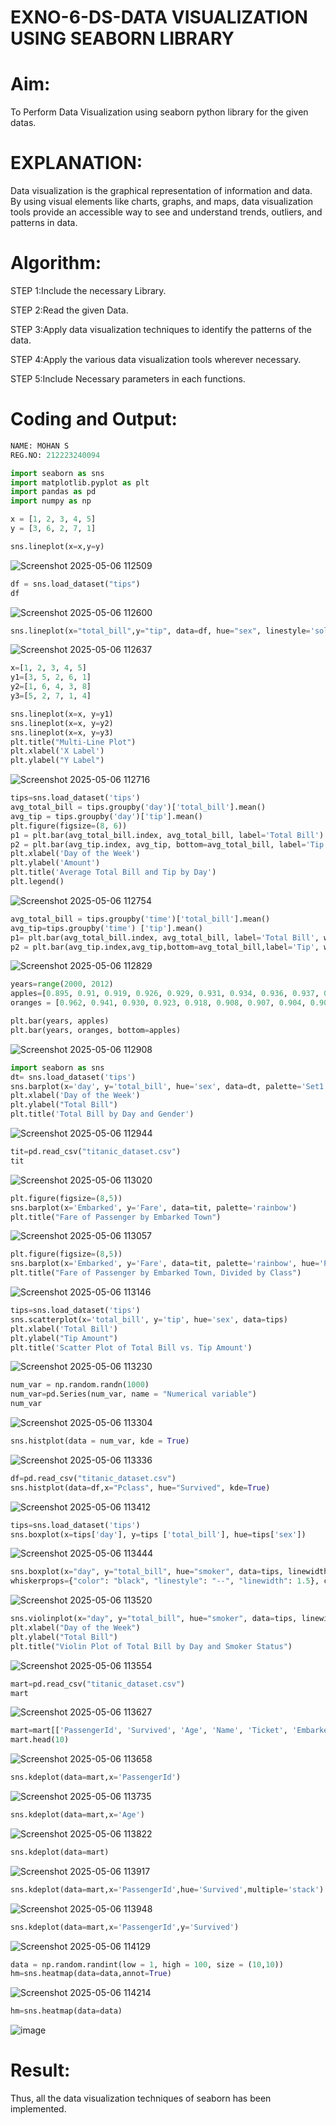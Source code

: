 # EXNO-6-DS-DATA VISUALIZATION USING SEABORN LIBRARY

# Aim:
  To Perform Data Visualization using seaborn python library for the given datas.

# EXPLANATION:
Data visualization is the graphical representation of information and data. By using visual elements like charts, graphs, and maps, data visualization tools provide an accessible way to see and understand trends, outliers, and patterns in data.

# Algorithm:
STEP 1:Include the necessary Library.

STEP 2:Read the given Data.

STEP 3:Apply data visualization techniques to identify the patterns of the data.

STEP 4:Apply the various data visualization tools wherever necessary.

STEP 5:Include Necessary parameters in each functions.

# Coding and Output:
```python
NAME: MOHAN S
REG.NO: 212223240094
```
```PYTHON
import seaborn as sns
import matplotlib.pyplot as plt
import pandas as pd
import numpy as np

x = [1, 2, 3, 4, 5]
y = [3, 6, 2, 7, 1]

sns.lineplot(x=x,y=y)
```
![Screenshot 2025-05-06 112509](https://github.com/user-attachments/assets/be965a51-82f2-429e-be0d-be3eb09347a6)

```PYTHON
df = sns.load_dataset("tips")
df
```
![Screenshot 2025-05-06 112600](https://github.com/user-attachments/assets/a0b5fe75-04ef-4f00-a536-812c76f0694e)

```PYTHON
sns.lineplot(x="total_bill",y="tip", data=df, hue="sex", linestyle='solid', legend="auto")
```
![Screenshot 2025-05-06 112637](https://github.com/user-attachments/assets/a495a007-a72d-4d5d-9ae0-7561c4df4286)

```PYTHON
x=[1, 2, 3, 4, 5]
y1=[3, 5, 2, 6, 1]
y2=[1, 6, 4, 3, 8]
y3=[5, 2, 7, 1, 4]

sns.lineplot(x=x, y=y1)
sns.lineplot(x=x, y=y2)
sns.lineplot(x=x, y=y3)
plt.title("Multi-Line Plot")
plt.xlabel('X Label')
plt.ylabel("Y Label")
```
![Screenshot 2025-05-06 112716](https://github.com/user-attachments/assets/4fb82870-93b0-406e-abec-ba155a83897f)

```PYTHON
tips=sns.load_dataset('tips')
avg_total_bill = tips.groupby('day')['total_bill'].mean()
avg_tip = tips.groupby('day')['tip'].mean()
plt.figure(figsize=(8, 6))
p1 = plt.bar(avg_total_bill.index, avg_total_bill, label='Total Bill')
p2 = plt.bar(avg_tip.index, avg_tip, bottom=avg_total_bill, label='Tip')
plt.xlabel('Day of the Week')
plt.ylabel('Amount')
plt.title('Average Total Bill and Tip by Day')
plt.legend()
```
![Screenshot 2025-05-06 112754](https://github.com/user-attachments/assets/8e24485e-4d6b-4604-b686-7761d18a27fe)

```PYTHON
avg_total_bill = tips.groupby('time')['total_bill'].mean()
avg_tip=tips.groupby('time') ['tip'].mean()
p1= plt.bar(avg_total_bill.index, avg_total_bill, label='Total Bill', width=0.4)
p2 = plt.bar(avg_tip.index,avg_tip,bottom=avg_total_bill,label='Tip', width=0.4)
```
![Screenshot 2025-05-06 112829](https://github.com/user-attachments/assets/ff7050ab-e039-4f6c-be4c-209d78b98732)

```PYTHON
years=range(2000, 2012)
apples=[0.895, 0.91, 0.919, 0.926, 0.929, 0.931, 0.934, 0.936, 0.937, 0.9375, 0.9372, 0.939]
oranges = [0.962, 0.941, 0.930, 0.923, 0.918, 0.908, 0.907, 0.904, 0.901, 0.898, 0.9, 0.896, ]

plt.bar(years, apples)
plt.bar(years, oranges, bottom=apples)
```
![Screenshot 2025-05-06 112908](https://github.com/user-attachments/assets/d7eb5ed5-5893-4ed2-bb0c-ad9fe3f2787b)

```PYTHON
import seaborn as sns
dt= sns.load_dataset('tips')
sns.barplot(x='day', y='total_bill', hue='sex', data=dt, palette='Set1')
plt.xlabel('Day of the Week')
plt.ylabel("Total Bill")
plt.title('Total Bill by Day and Gender')
```
![Screenshot 2025-05-06 112944](https://github.com/user-attachments/assets/d6b3339b-e2c5-4eba-a507-022e96d2c071)

```PYTHON
tit=pd.read_csv("titanic_dataset.csv")
tit
```
![Screenshot 2025-05-06 113020](https://github.com/user-attachments/assets/57691081-5dc9-48a4-a250-0067b3f14e80)

```PYTHON
plt.figure(figsize=(8,5))
sns.barplot(x='Embarked', y='Fare', data=tit, palette='rainbow')
plt.title("Fare of Passenger by Embarked Town")
```
![Screenshot 2025-05-06 113057](https://github.com/user-attachments/assets/c60728c0-6920-4806-ae74-8f71869aeabd)

```PYTHON
plt.figure(figsize=(8,5))
sns.barplot(x='Embarked', y='Fare', data=tit, palette='rainbow', hue='Pclass')
plt.title("Fare of Passenger by Embarked Town, Divided by Class")
```
![Screenshot 2025-05-06 113146](https://github.com/user-attachments/assets/09360e8f-7b2f-40e3-a765-ed0ad66c2aff)

```PYTHON
tips=sns.load_dataset('tips')
sns.scatterplot(x='total_bill', y='tip', hue='sex', data=tips)
plt.xlabel('Total Bill')
plt.ylabel("Tip Amount")
plt.title('Scatter Plot of Total Bill vs. Tip Amount')
```
![Screenshot 2025-05-06 113230](https://github.com/user-attachments/assets/bcc2d0ab-4cf4-4da7-b507-abd5452a8ef2)

```PYTHON
num_var = np.random.randn(1000)
num_var=pd.Series(num_var, name = "Numerical variable")
num_var
```
![Screenshot 2025-05-06 113304](https://github.com/user-attachments/assets/c5646888-785c-405b-86c6-f2d70981b649)

```PYTHON
sns.histplot(data = num_var, kde = True)
```
![Screenshot 2025-05-06 113336](https://github.com/user-attachments/assets/bef827d1-f4f7-4921-abb7-95a884d21425)

```PYTHON
df=pd.read_csv("titanic_dataset.csv")
sns.histplot(data=df,x="Pclass", hue="Survived", kde=True)
```
![Screenshot 2025-05-06 113412](https://github.com/user-attachments/assets/0cf08f8d-caaa-4e13-b07b-c9d159232e03)

```PYTHON
tips=sns.load_dataset('tips')
sns.boxplot(x=tips['day'], y=tips ['total_bill'], hue=tips['sex'])
```
![Screenshot 2025-05-06 113444](https://github.com/user-attachments/assets/bb2c6622-0082-4642-9718-183ad543a672)

```PYTHON
sns.boxplot(x="day", y="total_bill", hue="smoker", data=tips, linewidth=2, width=0.6, boxprops={"facecolor": "lightblue", "edgecolor": "darkblue"},
whiskerprops={"color": "black", "linestyle": "--", "linewidth": 1.5}, capprops={"color": "black", "linestyle": "--", "linewidth": 1.5})
```
![Screenshot 2025-05-06 113520](https://github.com/user-attachments/assets/52718fa4-5b04-41d0-a008-9413df87cade)

```PYTHON
sns.violinplot(x="day", y="total_bill", hue="smoker", data=tips, linewidth=2, width=0.6, palette="Set3", inner="quartile")
plt.xlabel("Day of the Week")
plt.ylabel("Total Bill")
plt.title("Violin Plot of Total Bill by Day and Smoker Status")
```
![Screenshot 2025-05-06 113554](https://github.com/user-attachments/assets/7e8ccec9-3799-4d68-9741-71c274fed2b3)

```PYTHON
mart=pd.read_csv("titanic_dataset.csv")
mart
```
![Screenshot 2025-05-06 113627](https://github.com/user-attachments/assets/e2b15394-f7ea-49d1-8bee-f1695afd1585)

```PYTHON
mart=mart[['PassengerId', 'Survived', 'Age', 'Name', 'Ticket', 'Embarked']]
mart.head(10)
```
![Screenshot 2025-05-06 113658](https://github.com/user-attachments/assets/867330e3-c628-428a-87af-0a25c13996ed)

```PYTHON
sns.kdeplot(data=mart,x='PassengerId')
```
![Screenshot 2025-05-06 113735](https://github.com/user-attachments/assets/1c80a117-ba61-4abb-a1dd-ec64c0fb08d0)

```PYTHON
sns.kdeplot(data=mart,x='Age')
```
![Screenshot 2025-05-06 113822](https://github.com/user-attachments/assets/7387c0e8-a140-47eb-a2ef-982bcf803e57)

```PYTHON
sns.kdeplot(data=mart)
```
![Screenshot 2025-05-06 113917](https://github.com/user-attachments/assets/7c6de7e1-fd9d-4246-8892-30023c0faac2)

```PYTHON
sns.kdeplot(data=mart,x='PassengerId',hue='Survived',multiple='stack')
```
![Screenshot 2025-05-06 113948](https://github.com/user-attachments/assets/612c0fbe-4677-49e1-9558-aa03891fe303)

```PYTHON
sns.kdeplot(data=mart,x='PassengerId',y='Survived')
```
![Screenshot 2025-05-06 114129](https://github.com/user-attachments/assets/3ed284f1-ba95-49b3-bde7-5e9f51b3d5d5)

```PYTHON
data = np.random.randint(low = 1, high = 100, size = (10,10))
hm=sns.heatmap(data=data,annot=True)
```
![Screenshot 2025-05-06 114214](https://github.com/user-attachments/assets/38493db8-65eb-4a80-8524-15741ed460e3)

```PYTHON
hm=sns.heatmap(data=data)
```
![image](https://github.com/user-attachments/assets/4ee4baba-745a-48cc-ae46-08827e7b0ba3)


# Result:
Thus, all the data visualization techniques of seaborn has been implemented.
